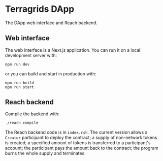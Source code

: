 # Terragrids DApp
The DApp web interface and Reach backend.

## Web interface
The web interface is a Next.js application. 
You can run it on a local development server with:
```bash
npm run dev
```
or you can build and start in production with:
```
npm run build
npm run start
```

## Reach backend
Compile the backend with:
```bash
./reach compile
```
The Reach backend code is in `index.rsh`. The current version allows a `Creator` participant to deploy the contract; a supply of non-network tokens is created; a specified amount of tokens is transferred to a participant's account; the participant pays the amount back to the contract; the program burns the whole supply and terminates.
